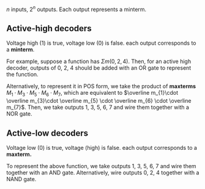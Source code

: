 $n$ inputs, $2^n$ outputs. Each output represents a minterm. 
## Active-high decoders
Voltage high (1) is true, voltage low (0) is false. each output corresponds to a **minterm**. 

For example, suppose a function has $\Sigma m(0, 2, 4)$. Then, for an active high decoder, outputs of 0, 2, 4 should be added with an OR gate to represent the function. 

Alternatively, to represent it in POS form, we take the product of **maxterms** $M_{1}\cdot M_{3}\cdot M_{5} \cdot M_{6} \cdot M_{7}$, which are equivalent to $\overline m_{1}\cdot \overline m_{3}\cdot \overline m_{5} \cdot \overline m_{6} \cdot \overline m_{7}$. Then, we take outputs 1, 3, 5, 6, 7 and wire them together with a NOR gate. 

## Active-low decoders
Voltage low (0) is true, voltage (high) is false. each output corresponds to a **maxterm.**

To represent the above function, we take outputs 1, 3, 5, 6, 7 and wire them together with an AND gate. Alternatively, wire outputs 0, 2, 4 together with a NAND gate.